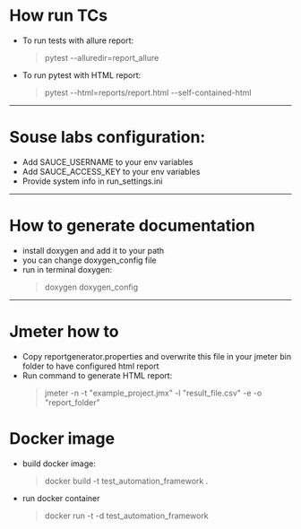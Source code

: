 # How run TCs
* To run tests with allure report: 
  > pytest --alluredir=report_allure
* To run pytest with HTML report: 
  > pytest --html=reports/report.html --self-contained-html
_________________________________________________________
# Souse labs configuration:

* Add SAUCE_USERNAME to your env variables
* Add SAUCE_ACCESS_KEY to your env variables
* Provide system info in run_settings.ini
_________________________________________________________
# How to generate documentation

* install doxygen and add it to your path
* you can change doxygen_config file
* run in terminal doxygen:
     > doxygen doxygen_config
__________________________________________________________

# Jmeter how to

* Copy reportgenerator.properties and overwrite this file in your jmeter bin folder to have configured html report 
* Run command to generate HTML report:
    > jmeter -n -t "example_project.jmx" -l "result_file.csv" -e -o "report_folder"
  > 

# Docker image
* build docker image:
    > docker build -t test_automation_framework .
* run docker container
    > docker run -t -d test_automation_framework
